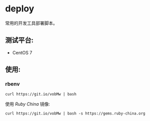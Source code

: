 # deploy

常用的开发工具部署脚本。

## 测试平台:

* CentOS 7

## 使用:

### rbenv
```
curl https://git.io/vobMw | bash
```

使用 _Ruby China_ 镜像:
```
curl https://git.io/vobMw | bash -s https://gems.ruby-china.org
```
